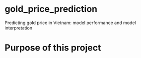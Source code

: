 # gold_price_prediction
Predicting gold price in Vietnam: model performance and model interpretation
# Purpose of this project 
